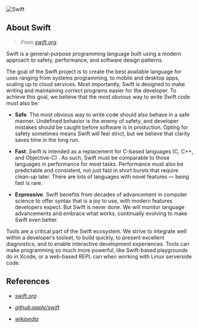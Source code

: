 ![Swift](https://www.swift.org/assets/images/swift.svg)

## About Swift

> _From_ [_swift.org_](https://www.swift.org/about/).

Swift is a general-purpose programming language built using a modern approach to safety,
performance, and software design patterns.

The goal of the Swift project is to create the best available language for uses ranging from 
systems programming, to mobile and desktop apps, scaling up to cloud services. Most 
importantly, Swift is designed to make writing and maintaining correct programs easier for the 
developer. To achieve this goal, we believe that the most obvious way to write Swift code must 
also be:

- **Safe**. The most obvious way to write code should also behave in a safe manner. Undefined 
behavior is the enemy of safety, and developer mistakes should be caught before software is in 
production. Opting for safety sometimes means Swift will feel strict, but we believe that 
clarity saves time in the long run.

- **Fast**. Swift is intended as a replacement for C-based languages (C, C++, and Objective-C)
. As such, Swift must be comparable to those languages in performance for most tasks. 
Performance must also be predictable and consistent, not just fast in short bursts that 
require clean-up later. There are lots of languages with novel features — being fast is rare.

- **Expressive**. Swift benefits from decades of advancement in computer science to offer 
syntax that is a joy to use, with modern features developers expect. But Swift is never done. 
We will monitor language advancements and embrace what works, continually evolving to make 
Swift even better.

Tools are a critical part of the Swift ecosystem. We strive to integrate well within a 
developer’s toolset, to build quickly, to present excellent diagnostics, and to enable 
interactive development experiences. Tools can make programming so much more powerful, like 
Swift-based playgrounds do in Xcode, or a web-based REPL can when working with Linux 
serverside code.

## References

- [_swift.org_](https://www.swift.org/)

- [_github:apple/swift_](https://github.com/apple/swift)

- [_wikipedia_](https://en.wikipedia.org/wiki/Swift_(programming_language))
